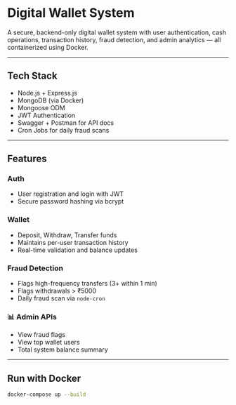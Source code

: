 # Digital Wallet System

A secure, backend-only digital wallet system with user authentication, cash operations, transaction history, fraud detection, and admin analytics — all containerized using Docker.

---

## Tech Stack

- Node.js + Express.js
- MongoDB (via Docker)
- Mongoose ODM
- JWT Authentication
- Swagger + Postman for API docs
- Cron Jobs for daily fraud scans

---

## Features

###  Auth
- User registration and login with JWT
- Secure password hashing via bcrypt

### Wallet
- Deposit, Withdraw, Transfer funds
- Maintains per-user transaction history
- Real-time validation and balance updates

### Fraud Detection
- Flags high-frequency transfers (3+ within 1 min)
- Flags withdrawals > ₹5000
- Daily fraud scan via `node-cron`

### 📊 Admin APIs
- View fraud flags
- View top wallet users
- Total system balance summary

---

##  Run with Docker 

```bash
docker-compose up --build
